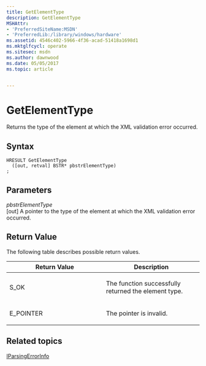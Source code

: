 ```yaml
---
title: GetElementType
description: GetElementType
MSHAttr:
- 'PreferredSiteName:MSDN'
- 'PreferredLib:/library/windows/hardware'
ms.assetid: 4546c402-5966-4f36-acad-51418a1698d1
ms.mktglfcycl: operate
ms.sitesec: msdn
ms.author: dawnwood
ms.date: 05/05/2017
ms.topic: article


---
```


# GetElementType


Returns the type of the element at which the XML validation error occurred.

## Syntax


```
HRESULT GetElementType
  ([out, retval] BSTR* pbstrElementType)
;
```

## Parameters


<a href="" id="pbstrelementtype"></a>*pbstrElementType*  
\[out\] A pointer to the type of the element at which the XML validation error occurred.

## Return Value


The following table describes possible return values.

<table>
<colgroup>
<col width="50%" />
<col width="50%" />
</colgroup>
<thead>
<tr class="header">
<th>Return Value</th>
<th>Description</th>
</tr>
</thead>
<tbody>
<tr class="odd">
<td><p>S_OK</p></td>
<td><p>The function successfully returned the element type.</p></td>
</tr>
<tr class="even">
<td><p>E_POINTER</p></td>
<td><p>The pointer is invalid.</p></td>
</tr>
</tbody>
</table>

 

## Related topics


[IParsingErrorInfo](iparsingerrorinfo.md)

 

 







